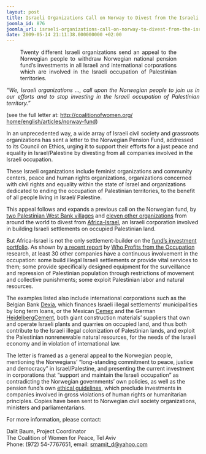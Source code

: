 ```yaml
---
layout: post
title: Israeli Organizations Call on Norway to Divest from the Israeli Occupation
joomla_id: 876
joomla_url: israeli-organizations-call-on-norway-to-divest-from-the-israeli-occupation
date: 2009-05-14 21:11:38.000000000 +02:00
---
```

<p style="margin: 0cm 45pt 0.0001pt 27pt; text-align: justify;">Twenty different Israeli organizations send an appeal to the Norwegian people to withdraw Norwegian national pension fund’s investments in all Israeli and international corporations which are involved in the Israeli occupation of Palestinian territories.</p>
<p style="text-align: justify;"><em>“We, Israeli organizations …, call upon the Norwegian people to join us in our efforts and to stop investing in the Israeli occupation of Palestinian territory.”</em></p>
<p>(see the full letter at: <a href="http://coalitionofwomen.org/home/english/articles/norway-fund" target="_blank">http://coalitionofwomen.org/<wbr />home/english/articles/norway-<wbr />fund</a>)</p>
<p>

</p>
In an unprecedented way, a wide array of Israeli civil society and grassroots organizations has sent a letter to the Norwegian Pension Fund, addressed to its Council on Ethics, urging it to support their efforts for a just peace and equality in Israel/Palestine by divesting from all companies involved in the Israeli occupation.
<p>These Israeli organizations include feminist organizations and community centers, peace and human rights organizations, organizations concerned with civil rights and equality within the state of Israel and organizations dedicated to ending the occupation of Palestinian territories, to the benefit of all people living in Israel/ Palestine.</p>
This appeal follows and expands a previous call on the Norwegian fund, by <a href="http://adalahny.org/index.php/letters-a-statements/17-letters/298-bilin-norway-africa-israel" target="_blank">two Palestinian West Bank villages</a> and <a href="http://adalahny.org/index.php/letters-a-statements/17-letters/301-orgs-norway-divest-africa-israel" target="_blank">eleven other organizations</a> from around the world to divest from <a href="http://www.whoprofits.org/Company%20Info.php?id=447" target="_blank">Africa-Israel</a>, an Israeli corporation involved in building Israeli settlements on occupied Palestinian land.
<p>But Africa-Israel is not the only settlement-builder on the <a href="http://www.norges-bank.no/upload/73982/eq_holdings_spu_sorted.pdf" target="_blank">fund’s investment portfolio</a>. As shown by <a href="http://www.whoprofits.org/Newsletter.php?nlid=41" target="_blank">a recent report</a> by <a href="http://www.whoprofits.org/" target="_blank">Who Profits from the Occupation</a> research, at least 30 other companies have a continuous involvement in the occupation: some build illegal Israeli settlements or provide vital services to them; some provide specifically designed equipment for the surveillance and repression of Palestinian population through restrictions of movement and collective punishments; some exploit Palestinian labor and natural resources.</p>
<p>The examples listed also include international corporations such as the Belgian Bank <a href="http://www.whoprofits.org/Company%20Info.php?id=574" target="_blank">Dexia</a>, which finances Israeli illegal settlements’ municipalities by long term loans, or the Mexican <a href="http://whoprofits.org/Company%20Info.php?id=704" target="_blank">Cemex</a> and the German <a href="http://whoprofits.org/Company%20Info.php?id=597" target="_blank">HeidelbergCement</a>, both giant construction materials’ suppliers that own and operate Israeli plants and quarries on occupied land, and thus both contribute to the Israeli illegal colonization of Palestinian lands, and exploit the Palestinian nonrenewable natural resources, for the needs of the Israeli economy and in violation of international law.</p>
<p>The letter is framed as a general appeal to the Norwegian people, mentioning the Norwegians’ “long-standing commitment to peace, justice and democracy” in Israel/Palestine, and presenting the current investment in corporations that “support and maintain the Israeli occupation” as contradicting the Norwegian governments’ own policies, as well as the pension fund’s own <a href="http://www.regjeringen.no/en/sub/Styrer-rad-utvalg/ethics_council/ethical-guidelines.html?id=425277" target="_blank">ethical guidelines</a>, which preclude investments in companies involved in gross violations of human rights or humanitarian principles. Copies have been sent to Norwegian civil society organizations, ministers and parliamentarians.</p>
<p style="text-align: justify;">For more information, please contact:<span> </span></p>
<p style="text-align: justify;">Dalit Baum, Project Coordinator<br /> The Coalition of Women for Peace, Tel Aviv<br /> Phone: (972) 54-7767651, email: <a href="mailto:smamit_d@yahoo.com" target="_blank">smamit_d@yahoo.com</a></p>
